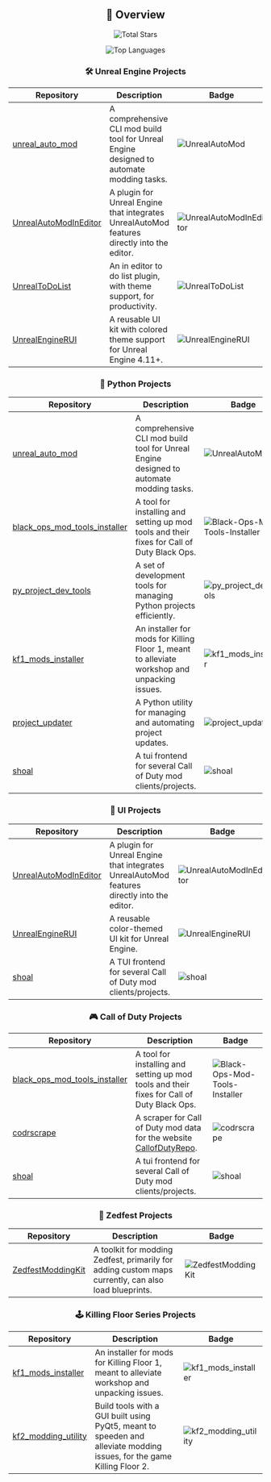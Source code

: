 <div align="center">

## 🚀 **Overview**

![Total Stars](https://img.shields.io/github/stars/Mythical-Github?style=social&color=%23f8bbd0)

![Top Languages](https://github-readme-stats.vercel.app/api/top-langs/?username=Mythical-Github&layout=compact&theme=radical)

### 🛠️ **Unreal Engine Projects**

| Repository | Description | Badge |
|------------|-------------|-------|
| [unreal_auto_mod](https://github.com/Mythical-Github/unreal_auto_mod) | A comprehensive CLI mod build tool for Unreal Engine designed to automate modding tasks. | ![UnrealAutoMod](https://img.shields.io/github/stars/Mythical-Github/UnrealAutoMod?style=social&color=%23f8bbd0) |
| [UnrealAutoModInEditor](https://github.com/Mythical-Github/UnrealAutoModInEditor) | A plugin for Unreal Engine that integrates UnrealAutoMod features directly into the editor. | ![UnrealAutoModInEditor](https://img.shields.io/github/stars/Mythical-Github/UnrealAutoModInEditor?style=social&color=%23f8bbd0) |
| [UnrealToDoList](https://github.com/Mythical-Github/UnrealToDoList) | An in editor to do list plugin, with theme support, for productivity. | ![UnrealToDoList](https://img.shields.io/github/stars/Mythical-Github/UnrealToDoList?style=social&color=%23f8bbd0) |
| [UnrealEngineRUI](https://github.com/Mythical-Github/UnrealEngineRUI) | A reusable UI kit with colored theme support for Unreal Engine 4.11+. | ![UnrealEngineRUI](https://img.shields.io/github/stars/Mythical-Github/UnrealEngineRUI?style=social&color=%23f8bbd0) |

### 🐍 **Python Projects**

| Repository | Description | Badge |
|------------|-------------|-------|
| [unreal_auto_mod](https://github.com/Mythical-Github/unreal_auto_mod) | A comprehensive CLI mod build tool for Unreal Engine designed to automate modding tasks. | ![UnrealAutoMod](https://img.shields.io/github/stars/Mythical-Github/UnrealAutoMod?style=social&color=%23f8bbd0) |
| [black_ops_mod_tools_installer](https://github.com/Mythical-Github/Black-Ops-Mod-Tools-Installer) | A tool for installing and setting up mod tools and their fixes for Call of Duty Black Ops. | ![Black-Ops-Mod-Tools-Installer](https://img.shields.io/github/stars/Mythical-Github/Black-Ops-Mod-Tools-Installer?style=social&color=%23d1c4e9) |
| [py_project_dev_tools](https://github.com/Mythical-Github/py_project_dev_tools) | A set of development tools for managing Python projects efficiently. | ![py_project_dev_tools](https://img.shields.io/github/stars/Mythical-Github/py_project_dev_tools?style=social&color=%23ffcc80) |
| [kf1_mods_installer](https://github.com/Mythical-Github/kf1_mods_installer) | An installer for mods for Killing Floor 1, meant to alleviate workshop and unpacking issues. | ![kf1_mods_installer](https://img.shields.io/github/stars/Mythical-Github/kf1_mods_installer?style=social&color=%23c5e1a5) |
| [project_updater](https://github.com/Mythical-Github/project_updater) | A Python utility for managing and automating project updates. | ![project_updater](https://img.shields.io/github/stars/Mythical-Github/project_updater?style=social&color=%23ffcc80) |
| [shoal](https://github.com/Mythical-Github/shoal) | A tui frontend for several Call of Duty mod clients/projects. | ![shoal](https://img.shields.io/github/stars/Mythical-Github/shoal?style=social&color=%23d1c4e9) |

### 🎨 **UI Projects**

| Repository | Description | Badge |
|------------|-------------|-------|
| [UnrealAutoModInEditor](https://github.com/Mythical-Github/UnrealAutoModInEditor) | A plugin for Unreal Engine that integrates UnrealAutoMod features directly into the editor. | ![UnrealAutoModInEditor](https://img.shields.io/github/stars/Mythical-Github/UnrealAutoModInEditor?style=social&color=%23f8bbd0) |
| [UnrealEngineRUI](https://github.com/Mythical-Github/UnrealEngineRUI) | A reusable color-themed UI kit for Unreal Engine. | ![UnrealEngineRUI](https://img.shields.io/github/stars/Mythical-Github/UnrealEngineRUI?style=social&color=%23f8bbd0) |
| [shoal](https://github.com/Mythical-Github/shoal) | A TUI frontend for several Call of Duty mod clients/projects. | ![shoal](https://img.shields.io/github/stars/Mythical-Github/shoal?style=social&color=%23d1c4e9) |

### 🎮 **Call of Duty Projects**

| Repository | Description | Badge |
|------------|-------------|-------|
| [black_ops_mod_tools_installer](https://github.com/Mythical-Github/Black-Ops-Mod-Tools-Installer) | A tool for installing and setting up mod tools and their fixes for Call of Duty Black Ops. | ![Black-Ops-Mod-Tools-Installer](https://img.shields.io/github/stars/Mythical-Github/Black-Ops-Mod-Tools-Installer?style=social&color=%23d1c4e9) |
| [codrscrape](https://github.com/Mythical-Github/codrscrape) | A scraper for Call of Duty mod data for the website [CallofDutyRepo](https://callofdutyrepo.com/). | ![codrscrape](https://img.shields.io/github/stars/Mythical-Github/codrscrape?style=social&color=%23d1c4e9) |
| [shoal](https://github.com/Mythical-Github/shoal) | A tui frontend for several Call of Duty mod clients/projects. | ![shoal](https://img.shields.io/github/stars/Mythical-Github/shoal?style=social&color=%23d1c4e9) |

### 🧟 **Zedfest Projects**

| Repository | Description | Badge |
|------------|-------------|-------|
| [ZedfestModdingKit](https://github.com/ZedfestModding/ZedfestModdingKit) | A toolkit for modding Zedfest, primarily for adding custom maps currently, can also load blueprints. | ![ZedfestModdingKit](https://img.shields.io/github/stars/ZedfestModding/ZedfestModdingKit?style=social&color=%23c5e1a5) |

### 🕹️ **Killing Floor Series Projects**

| Repository | Description | Badge |
|------------|-------------|-------|
| [kf1_mods_installer](https://github.com/Mythical-Github/kf1_mods_installer) | An installer for mods for Killing Floor 1, meant to alleviate workshop and unpacking issues. | ![kf1_mods_installer](https://img.shields.io/github/stars/Mythical-Github/kf1_mods_installer?style=social&color=%23c5e1a5) |
| [kf2_modding_utility](https://github.com/Mythical-Github/kf2_modding_utility) | Build tools with a GUI built using PyQt5, meant to speeden and alleviate modding issues, for the game Killing Floor 2. | ![kf2_modding_utility](https://img.shields.io/github/stars/Mythical-Github/kf2_modding_utility?style=social&color=%23c5e1a5) |

</div>
